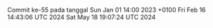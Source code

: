 Commit ke-55 pada tanggal Sun Jan 01 14:00 2023 +0100
Fri Feb 16 14:43:06 UTC 2024
Sat May 18 19:07:24 UTC 2024
